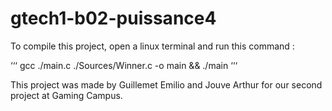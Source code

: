 # gtech1-b02-puissance4

To compile this project, open a linux terminal and run this command :

‘‘‘
gcc ./main.c ./Sources/Winner.c -o main && ./main
‘‘‘

This project was made by Guillemet Emilio and Jouve Arthur for our second project at Gaming Campus.
